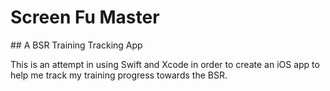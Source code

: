 #  Screen Fu Master

## A BSR Training Tracking App

This is an attempt in using Swift and Xcode in order to create an iOS app to help me track my training progress towards the BSR.



